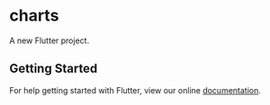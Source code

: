 # charts

A new Flutter project.

## Getting Started

For help getting started with Flutter, view our online
[documentation](https://flutter.io/).
